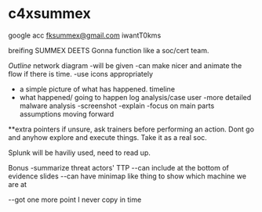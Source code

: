 # c4xsummex

google acc
fksummex@gmail.com
iwantT0kms


breifing 
SUMMEX DEETS
Gonna function like a soc/cert team.

*Outline*
network diagram
-will be given
-can make nicer and animate the flow if there is time.
-use icons appropriately
- a simple picture of what has happened.
timeline
- what happened/ going to happen
log analysis/case user
-more detailed
malware analysis
-screenshot
-explain
-focus on main parts
assumptions
moving forward

**extra pointers
if unsure, ask trainers before performing an action. Dont go and anyhow explore and execute things. Take it as a real soc.

Splunk will be haviliy used, need to read up.

Bonus
-summarize threat actors' TTP
--can include at the bottom of evidence slides
--can have minimap like thing to show which machine we are at

--got one more point I never copy in time
